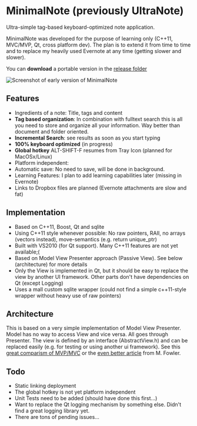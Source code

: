 MinimalNote (previously UltraNote)
=========

Ultra-simple tag-based keyboard-optimized note application.

MinimalNote was developed for the purpose of learning only (C++11, MVC/MVP, Qt, cross platform dev). The plan is to extend it from time to time and to replace my heavily used Evernote at any time (getting slower and slower).

You can **download** a portable version in the [release folder](https://github.com/andrehacker/minimalnote/tree/master/releases)

![Screenshot of early version of MinimalNote](https://raw.github.com/andrehacker/minimalnote/master/misc/screenshot.png)


Features
---------
* Ingredients of a note: Title, tags and content
* **Tag based organization**: In combination with fulltext search this is all you need to store and organize all your information. Way better than document and folder oriented.
* **Incremental Search**: see results as soon as you start typing
* **100% keyboard optimized** (in progress)
* **Global hotkey** ALT-SHIFT-F resumes from Tray Icon (planned for MacOSx/Linux)
* Platform independent: 
* Automatic save: No need to save, will be done in background.
* Learning Features: I plan to add learning capabilities later (missing in Evernote)
* Links to Dropbox files are planned (Evernote attachments are slow and fat)

Implementation
--------------
* Based on C++11, Boost, Qt and sqlite
* Using C++11 style whenever possible: No raw pointers, RAII, no arrays (vectors instead), move-semantics (e.g. return unique_ptr)
* Built with VS2010 (for Qt support). Many C++11 features are not yet available;(
* Based on Model View Presenter approach (Passive View). See below (architecture) for more details
* Only the View is implemented in Qt, but it should be easy to replace the view by another UI framework. Other parts don't have dependencies on Qt (except Logging)
* Uses a mall custom sqlite wrapper (could not find a simple c++11-style wrapper without heavy use of raw pointers)

Architecture
--------------
This is based on a very simple implementation of Model View Presenter.
Model has no way to access View and vice versa. All goes through Presenter. The view is defined by an interface (AbstractView.h) and can be replaced easily (e.g. for testing or using another ui framework).
See this [great comparism of MVP/MVC](http://aviadezra.blogspot.de/2007/07/twisting-mvp-triad-say-hello-to-mvpc.html) or the [even better article](http://martinfowler.com/eaaDev/uiArchs.html) from M. Fowler.


Todo
---------
* Static linking deployment
* The global hotkey is not yet platform independent
* Unit Tests need to be added (should have done this first...)
* Want to replace the Qt logging mechanism by something else. Didn't find a great logging library yet.
* There are tons of pending issues...

